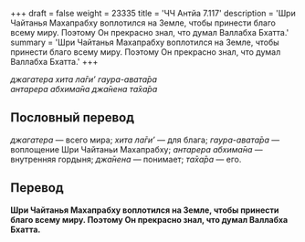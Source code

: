 +++
draft = false
weight = 23335
title = 'ЧЧ Антйа 7.117'
description = 'Шри Чайтанья Махапрабху воплотился на Земле, чтобы принести благо всему миру. Поэтому Он прекрасно знал, что думал Валлабха Бхатта.'
summary = 'Шри Чайтанья Махапрабху воплотился на Земле, чтобы принести благо всему миру. Поэтому Он прекрасно знал, что думал Валлабха Бхатта.'
+++

_джагатера хита ла̄ги’ гаура-авата̄ра  
антарера абхима̄на джа̄нена та̄ха̄ра_

## Пословный перевод

_джагатера_ — всего мира; _хита_ _ла̄ги’_ — для блага; _гаура_\-_авата̄ра_ — воплощение Шри Чайтаньи Махапрабху; _антарера_ _абхима̄на_ — внутренняя гордыня; _джа̄нена_ — понимает; _та̄ха̄ра_ — его.

## Перевод

**Шри Чайтанья Махапрабху воплотился на Земле, чтобы принести благо всему миру. Поэтому Он прекрасно знал, что думал Валлабха Бхатта.**
